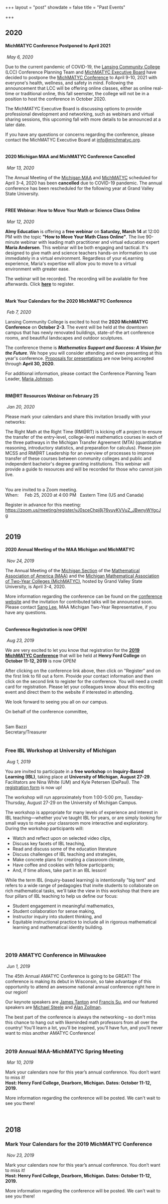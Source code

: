 +++
layout = "post"
showdate = false
title = "Past Events"

+++

## 2020

#### MichMATYC Conference Postponed to April 2021

<i class="far fa-calendar-alt" style="margin-right: 5px;"></i><i>May 6, 2020</i>

Due to the current pandemic of COVID-19, the <a href="http://internal.lcc.edu/mathematics/">Lansing Community College</a> (LCC) Conference Planning Team and <a href="http://michmatyc.org/people">MichMATYC Executive Board</a> have decided to postpone the <a href="bit.ly/michmatyc2020">MichMATYC Conference</a> to April 9-10, 2021 with everyone's health, wellness, and safety in mind. Following the announcement that LCC will be offering online classes, either as online real-time or traditional online, this fall seemster, the college will not be in a position to host the conference in October 2020.</br>

The MichMATYC Executive Board is discussing options to provide professional development and networking, such as webinars and virtual sharing sessions, this upcoming fall with more details to be announced at a later date.</br>

If you have any questions or concerns regarding the conference, please contact the MichMATYC Executive Board at <a href="mailto:info@michmatyc.org">info@michmatyc.org</a>.<br><br>


#### 2020 Michigan MAA and MichMATYC Conference Cancelled

<i class="far fa-calendar-alt" style="margin-right: 5px;"></i><i>Mar 13, 2020</i>

The Annual Meeting of the [Michigan MAA](http://sections.maa.org/michigan/) and [MichMATYC](http://michmatyc.org) scheduled for April 3-4, 2020 has been <b>cancelled</b> due to COVID-19 pandemic. The annual conference has been rescheduled for the following year at Grand Valley State University.</br></br>


#### FREE Webinar: How to Move Your Math or Science Class Online 

<i class="far fa-calendar-alt" style="margin-right: 5px;"></i><i>Mar 12, 2020</i>

<b>Almy Education</b> is offering a <b>free webinar</b> on <b>Saturday, March 14</b> at 12:00 PM with the topic <b>"How to Move Your Math Class Online"</b>. The live 90-minute webinar with leading math practitioner and virtual education expert <b>Maria Andersen</b>. This webinar will be both engaging and tactical. It's designed to give math and science teachers hands-on information to use immediately in a virtual environment. Regardless of your eLearning experience, Maria's expertise will allow you to move to a virtual environment with greater ease.

The webinar will be recorded. The recording will be available for free afterwards. Click <b>[here](https://courses.almyeducation.com/how-to-move-your-math-class-online?utm_campaign=How%20to%20move%20your%20math%20or%20science%20class%20online%20IMMEDIATELY&utm_content=FREE%20Online%20workshop%20for%20teachers%20moving%20classes%20online&utm_medium=email&utm_source=ActiveCampaign)</b> to register.</br></br>


#### Mark Your Calendars for the 2020 MichMATYC Conference

<i class="far fa-calendar-alt" style="margin-right: 5px;"></i><i>Feb 7, 2020</i>

Lansing Community College is excited to host the <b>2020 MichMATYC Conference</b> on <b>October 2-3</b>. The event will be held at the downtown campus that has newly renovated buildings, state-of-the art conference rooms, and beautiful landscapes and outdoor sculptures. 

The conference theme is <b><i>Mathematics Support and Success: A Vision for the Future</i></b>. We hope you will consider attending and even presenting at this year's conference. [Proposals for presentations](http://bit.ly/michmatyc_proposal) are now being accepted through <b>April 30, 2020</b>. 

For additional information, please contact the Conference Planning Team Leader, [Maria Johnson](mailto:johns257@star.lcc.edu).</br></br>


#### RM@RT Resources Webinar on February 25

<i class="far fa-calendar-alt" style="margin-right: 5px;"></i><i>Jan 20, 2020</i>

Please mark your calendars and share this invitation broadly with your networks:</br>

The Right Math at the Right Time (RM@RT) is kicking off a project to ensure the transfer of the entry-level, college-level mathematics courses in each of the three pathways in the Michigan Transfer Agreement (MTA) (quantitative reasoning, introductory statistics, and preparation for calculus). Please join MCSS and RM@RT Leadership for an overview of processes to improve transfer of these courses between community colleges and public and independent bachelor's degree granting institutions. This webinar will provide a guide to resources and will be recorded for those who cannot join live.</br></br>

You are invited to a Zoom meeting.</br>
When: &nbsp; &nbsp; Feb 25, 2020 at 4:00 PM &nbsp; Eastern Time (US and Canada)</br>

Register in advance for this meeting:<br>
https://zoom.us/meeting/register/vJ0sceChpj8j76vuyKVVuZ_JBwnyWYgcJg<br/><br/>


## 2019

#### 2020 Annual Meeting of the MAA Michigan and MichMATYC

<i class="far fa-calendar-alt" style="margin-right: 5px;"></i><i>Nov 24, 2019</i>

The Annual Meeting of the <a href="http://sections.maa.org/michigan/">Michigan Section</a> of the <a href="http://www.maa.org">Mathematical Association of America (MAA)</a> 
and the <a href="http://michmatyc.org">Michigan Mathematical Association of Two-Year Colleges (MichMATYC)</a>, hosted by Grand Valley State University, is April 3-4, 2020.

More information regarding the conference can be found on the <a href="https://www.gvsu.edu/mism2020/">conference website</a> and the invitation for contributed talks will be announced soon. Please contact <a href="mailto:sanglee@grcc.edu">Sang Lee</a>, MAA Michigan
Two-Year Representative, if you have any questions.<br/><br/>

#### Conference Registration is now OPEN!

<i class="far fa-calendar-alt" style="margin-right: 5px;"></i><i>Aug 23, 2019</i>

We are very excited to let you know that registration for the <b>[2019 MichMATYC Conference](http://www.michmatyc2019.org/attend/)</b> that will be held at <b>Henry Ford College</b> on <b>October 11-12, 2019</b> is now OPEN! 

After clicking on the conference link above, then click on "Register" and on the first link to fill out a form. Provide your contact information and then click on the second link to register for the conference. You will need a credit card for registration. Please let your colleagues know about this exciting event and direct them to the website if interested in attending.

We look forward to seeing you all on our campus.

On behalf of the conference committee,
<br><br>

Sam Bazzi<br>
Secretary/Treasurer
<br/><br/>

### Free IBL Workshop at University of Michigan

<i class="far fa-calendar-alt" style="margin-right: 5px;"></i><i>Aug 1, 2019</i>

You are invited to participate in a **free workshop** on **Inquiry-Based Learning (IBL)**, taking place at **University of Michigan**, **August 27-29**. Facilitators are Nina White (UM) and Kyle Petersen (DePaul). The [registration form](https://docs.google.com/forms/d/e/1FAIpQLSfzyp7B4CtMyN0uGWoe5ICT-bBX3MeU5-LsWsgW7jCFL4OLNg/viewform?fbclid=IwAR1fL7rlhjuTwy4KF9fGm5LyUi9fSHXa3TGWI8tzBdFGvDQG3mlWcikdTks)
is now up!<!--more-->

The workshop will run approximately from 1:00-5:00 pm, Tuesday-Thursday, August 27-29 on the University of Michigan Campus.

The workshop is appropriate for many levels of experience and interest in IBL teaching—whether you’ve taught IBL for years, 
or are simply looking for small ways to make your classroom more interactive and exploratory. During the workshop participants will:

<ul>
  <li>Watch and reflect upon on selected video clips,</li>
  <li>Discuss key facets of IBL teaching,</li>
  <li>Read and discuss some of the education literature</li>
  <li>Discuss challenges of IBL teaching and strategies,</li>
  <li>Make concrete plans for creating a classroom climate,</li>
  <li>Have coffee and cookies with fellow participants;</li>

  <li>And, if time allows, take part in an IBL lesson!</li></ul>

While the term IBL (inquiry-based learning) is intentionally "big tent" and refers to a wide range of pedagogies that invite 
students to collaborate on rich mathematical tasks, we'll take the view in this workshop that there are four pillars of IBL 
teaching to help us define our focus:

<ul>
  <li>Student engagement in meaningful mathematics,</li>
  <li>Student collaboration for sense making,</li>
  <li>Instructor inquiry into student thinking, and</li> 
  <li>Equitable instructional practice to include all in rigorous mathematical learning and mathematical identity building.</li></ul>
<br/><br/>

### 2019 AMATYC Conference in Milwaukee

<i class="far fa-calendar-alt" style="margin-right: 5px;"></i><i>Jun 1, 2019</i>

The 45th Annual AMATYC Conference is going to be GREAT! 
The conference is making its debut in Wisconsin, so take advantage of this opportunity to attend an 
awesome national annual conference right here in our region!

Our keynote speakers are [James Tanton](http://www.jamestanton.com) and [Francis Su](https://www.math.hmc.edu/~su/), 
and our featured speakers are [Michael Steele](https://uwm.edu/education/people/steele-michael-d/) and [Alan Zollman](https://www.ius.edu/biographies/index.php/?bioID=161).

The best part of the conference is always the networking – so don't miss this chance to hang out with 
likeminded math professors from all over the country! You'll learn a lot, you'll be inspired, you'll have fun, 
and you'll never want to miss another AMATYC Conference!
<br/><br/>

### 2019 Annual MAA-MichMATYC Spring Meeting

<i class="far fa-calendar-alt" style="margin-right: 5px;"></i><i>Mar 10, 2019</i>

Mark your calendars now for this year’s annual conference. You don’t want to miss it!<br/>
**Host: Henry Ford College, Dearborn, Michigan. Dates: October 11-12, 2019.**

More information regarding the conference will be posted. We can't wait to see you there!
<br/><br/><br/>

## 2018

### Mark Your Calendars for the 2019 MichMATYC Conference

<i class="far fa-calendar-alt" style="margin-right: 5px;"></i><i>Nov 23, 2019</i>

Mark your calendars now for this year’s annual conference. You don’t want to miss it!<br/>
**Host: Henry Ford College, Dearborn, Michigan. Dates: October 11-12, 2019.**

More information regarding the conference will be posted. We can't wait to see you there!
